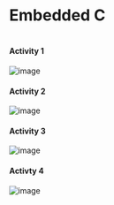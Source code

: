 # Embedded C 

# 

## 

#### Activity 1

![image](https://user-images.githubusercontent.com/82207640/116649032-1c511400-a99c-11eb-843c-9956b338781a.png)

#### Activity 2

![image](https://user-images.githubusercontent.com/82207640/116650102-2d9b2000-a99e-11eb-8c64-910011684a97.png)

#### Activity 3

![image](https://user-images.githubusercontent.com/82207640/116652237-6937e900-a9a2-11eb-9d31-002cac0509f0.png)

#### Activty 4

![image](https://user-images.githubusercontent.com/82207640/116652781-84efbf00-a9a3-11eb-8e89-e24bb6cee5de.png)


